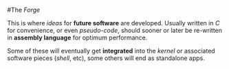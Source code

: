 #The *Forge*

This is where *ideas* for **future software** are developed. Usually written in *C* for convenience, or even *pseudo-code*, should sooner or later be re-written in **assembly language** for optimum performance.

Some of these will eventually get **integrated** into the *kernel* or associated software pieces (*shell*, etc), some others will end as standalone apps.

